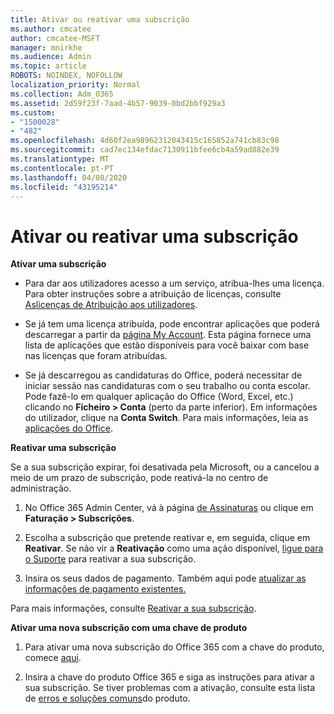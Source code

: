 ```yaml
---
title: Ativar ou reativar uma subscrição
ms.author: cmcatee
author: cmcatee-MSFT
manager: mnirkhe
ms.audience: Admin
ms.topic: article
ROBOTS: NOINDEX, NOFOLLOW
localization_priority: Normal
ms.collection: Adm_O365
ms.assetid: 2d59f23f-7aad-4b57-9039-0bd2bbf929a3
ms.custom:
- "1500028"
- "482"
ms.openlocfilehash: 4d60f2ea98962312043415c165852a741cb83c98
ms.sourcegitcommit: cad7ec134efdac7130911bfee6cb4a59ad882e39
ms.translationtype: MT
ms.contentlocale: pt-PT
ms.lasthandoff: 04/08/2020
ms.locfileid: "43195214"
---
```

# <a name="activate-or-reactivate-a-subscription"></a>Ativar ou reativar uma subscrição

**Ativar uma subscrição**

- Para dar aos utilizadores acesso a um serviço, atribua-lhes uma licença. Para obter instruções sobre a atribuição de licenças, consulte [Aslicenças de Atribuição aos utilizadores](https://docs.microsoft.com/microsoft-365/admin/manage/assign-licenses-to-users?view=o365-worldwide). 

- Se já tem uma licença atribuída, pode encontrar aplicações que poderá descarregar a partir da [página My Account](https://portal.office.com/account/#installs). Esta página fornece uma lista de aplicações que estão disponíveis para você baixar com base nas licenças que foram atribuídas. 

- Se já descarregou as candidaturas do Office, poderá necessitar de iniciar sessão nas candidaturas com o seu trabalho ou conta escolar. Pode fazê-lo em qualquer aplicação do Office (Word, Excel, etc.) clicando no **Ficheiro > Conta** (perto da parte inferior). Em informações do utilizador, clique na **Conta Switch**. Para mais informações, leia as [aplicações do Office](https://docs.microsoft.com/microsoft-365/admin/setup/install-applications). 

**Reativar uma subscrição**

Se a sua subscrição expirar, foi desativada pela Microsoft, ou a cancelou a meio de um prazo de subscrição, pode reativá-la no centro de administração.
  
1. No Office 365 Admin Center, vá à página [de Assinaturas](https://go.microsoft.com/fwlink/p/?linkid=842054) ou clique em **Faturação > Subscrições**.

2. Escolha a subscrição que pretende reativar e, em seguida, clique em **Reativar**. Se não vir a **Reativação** como uma ação disponível, [ligue para o Suporte](https://support.office.com/article/call-support-32a17ca7-6fa0-4870-8a8d-e25ba4ccfd4b) para reativar a sua subscrição.

3. Insira os seus dados de pagamento. Também aqui pode [atualizar as informações de pagamento existentes.](https://docs.microsoft.com/microsoft-365/commerce/billing-and-payments/add-update-or-remove-credit-card-or-bank-account?view=o365-worldwide)

Para mais informações, consulte [Reativar a sua subscrição](https://docs.microsoft.com/office365/admin/subscriptions-and-billing/reactivate-your-subscription).

**Ativar uma nova subscrição com uma chave de produto**

1. Para ativar uma nova subscrição do Office 365 com a chave do produto, comece [aqui](https://support.office.com/article/where-to-enter-your-office-product-key-0a82e5ae-739e-4b92-a6f4-2ec780c185db). 

2. Insira a chave do produto Office 365 e siga as instruções para ativar a sua subscrição. Se tiver problemas com a ativação, consulte esta lista de [erros e soluções comuns](https://docs.microsoft.com/microsoft-365/commerce/product-key-errors-and-solutions)do produto.
